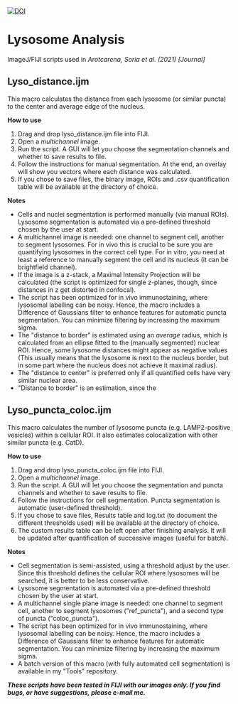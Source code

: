 [![DOI](https://zenodo.org/badge/328500157.svg)](https://zenodo.org/badge/latestdoi/328500157)

# Lysosome Analysis
ImageJ/FIJI scripts used in *Arotcarena, Soria et al. (2021) [Journal]*

## Lyso_distance.ijm
This macro calculates the distance from each lysosome (or similar puncta) to the center and average edge of the nucleus.

**How to use**
1. Drag and drop lyso_distance.ijm file into FIJI.
2. Open a *multichannel* image.
3. Run the script. A GUI will let you choose the segmentation channels and whether to save results to file.
4. Follow the instructions for manual segmentation. At the end, an overlay will show you vectors where each distance was calculated.
5. If you chose to save files, the binary image, ROIs and .csv quantification table will be available at the directory of choice.

**Notes**
- Cells and nuclei segmentation is performed manually (via manual ROIs). Lysosome segmentation is automated via a pre-defined threshold chosen by the user at start.
- A multichannel image is needed: one channel to segment cell, another to segment lysosomes. For in vivo this is crucial to be sure you are quantifying lysosomes in the correct cell type. For in vitro, you need at least a reference to manually segment the cell and its nucleus (it can be brightfield channel).
- If the image is a z-stack, a Maximal Intensity Projection will be calculated (the script is optimized for single z-planes, though, since distances in z get distorted in confocal).
- The script has been optimized for in vivo immunostaining, where lysosomal labelling can be noisy. Hence, the macro includes a Difference of Gaussians filter to enhance features for automatic puncta segmentation. You can minimize filtering by increasing the maximum sigma. 
- The "distance to border" is estimated using an *average* radius, which is calculated from an ellipse fitted to the (manually segmented) nuclear ROI. Hence, some lysosome distances might appear as negative values (This usually means that the lysosome is next to the nucleus border, but in some part where the nucleus does not achieve it maximal radius).
- The "distance to center" is preferred only if all quantified cells have very similar nuclear area.
- "Distance to border" is an estimation, since the 

## Lyso_puncta_coloc.ijm
This macro calculates the number of lysosome puncta (e.g. LAMP2-positive vesicles) within a cellular ROI. It also estimates colocalization with other similar puncta (e.g. CatD).

**How to use**
1. Drag and drop lyso_puncta_coloc.ijm file into FIJI.
2. Open a *multichannel* image.
3. Run the script. A GUI will let you choose the segmentation and puncta channels and whether to save results to file.
4. Follow the instructions for cell segmentation. Puncta segmentation is automatic (user-defined threshold).
5. If you chose to save files, Results table and log.txt (to document the different thresholds used) will be available at the directory of choice.
6. The custom results table can be left open after finishing analysis. It will be updated after quantification of successive images (useful for batch).

**Notes**
- Cell segmentation is semi-assisted, using a threshold adjust by the user. Since this threshold defines the cellular ROI where lysosomes will be searched, it is better to be less conservative.
- Lysosome segmentation is automated via a pre-defined threshold chosen by the user at start.
- A multichannel single plane image is needed: one channel to segment cell, another to segment lysosomes ("ref_puncta"), and a second type of puncta ("coloc_puncta").
- The script has been optimized for in vivo immunostaining, where lysosomal labelling can be noisy. Hence, the macro includes a Difference of Gaussians filter to enhance features for automatic segmentation. You can minimize filtering by increasing the maximum sigma.
- A batch version of this macro (with fully automated cell segmentation) is available in my "Tools" repository.

***These scripts have been tested in FIJI with our images only. If you find bugs, or have suggestions, please e-mail me.***
